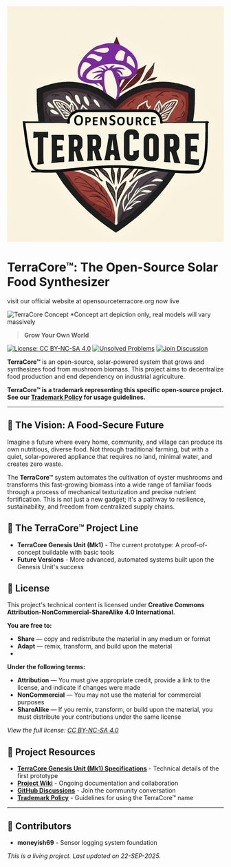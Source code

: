 ![Screenshot of Chrome](Images/Screenshot_20250923_233102_Chrome.jpg)
# TerraCore™: The Open-Source Solar Food Synthesizer
visit our official website at opensourceterracore.org now live


![TerraCore Concept](/OpenSource-TerraCore/Images%20Copy%20p/Gemini_Generated_Image_9xet0e9xet0e9xet.png) 
*Concept art depiction only, real models will vary massively

> **Grow Your Own World**

[![License: CC BY-NC-SA 4.0](https://img.shields.io/badge/License-CC_BY--NC--SA_4.0-lightgrey.svg)](https://creativecommons.org/licenses/by-nc-sa/4.0/)
[![Unsolved Problems](https://img.shields.io/badge/Unsolved_Problems-3_open-red.svg)](https://github.com/JDM95aus/OpenSource-TerraCore/issues)
[![Join Discussion](https://img.shields.io/badge/Join_Discussion-Vision_2-blue.svg)](https://github.com/JDM95aus/OpenSource-TerraCore/discussions/2)

**TerraCore™** is an open-source, solar-powered system that grows and synthesizes food from mushroom biomass. This project aims to decentralize food production and end dependency on industrial agriculture.

**TerraCore™ is a trademark representing this specific open-source project. See our [Trademark Policy](TRADEMARK.md) for usage guidelines.**

---

## 🌱 The Vision: A Food-Secure Future

Imagine a future where every home, community, and village can produce its own nutritious, diverse food. Not through traditional farming, but with a quiet, solar-powered appliance that requires no land, minimal water, and creates zero waste.

The **TerraCore™** system automates the cultivation of oyster mushrooms and transforms this fast-growing biomass into a wide range of familiar foods through a process of mechanical texturization and precise nutrient fortification. This is not just a new gadget; it's a pathway to resilience, sustainability, and freedom from centralized supply chains.

## 🚀 The TerraCore™ Project Line

- **TerraCore Genesis Unit (Mk1)** - The current prototype: A proof-of-concept buildable with basic tools
- **Future Versions** - More advanced, automated systems built upon the Genesis Unit's success

## 📄 License

This project's technical content is licensed under **Creative Commons Attribution-NonCommercial-ShareAlike 4.0 International**.

**You are free to:**
- **Share** — copy and redistribute the material in any medium or format
- **Adapt** — remix, transform, and build upon the material
- 
**Under the following terms:**
- **Attribution** — You must give appropriate credit, provide a link to the license, and indicate if changes were made
- **NonCommercial** — You may not use the material for commercial purposes
- **ShareAlike** — If you remix, transform, or build upon the material, you must distribute your contributions under the same license

*View the full license: [CC BY-NC-SA 4.0](https://creativecommons.org/licenses/by-nc-sa/4.0/)*

## 🔗 Project Resources

- **[TerraCore Genesis Unit (Mk1) Specifications](Design.md)** - Technical details of the first prototype
- **[Project Wiki](https://github.com/JDM95aus/OpenSource-TerraCore/wiki)** - Ongoing documentation and collaboration
- **[GitHub Discussions](https://github.com/JDM95aus/OpenSource-TerraCore/discussions)** - Join the community conversation
- **[Trademark Policy](TRADEMARK.md)** - Guidelines for using the TerraCore™ name

---

## 🤝 Contributors
- **moneyish69** - Sensor logging system foundation

*This is a living project. Last updated on 22-SEP-2025.*

